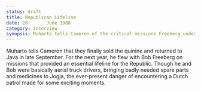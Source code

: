 ```yaml
---
status: draft
title: Republican Lifeline
date: 28       June 1988
category: interview
synopsis: Muharto tells Cameron of the critical missions Freeberg undertook in late 1947.
---
```

Muharto tells Cameron that they finally sold the quinine and returned to Java in late September. For the next year, he flew with Bob Freeberg on missions that provided an essential lifeline for the Republic. Though he and Bob were basically aerial truck drivers, bringing badly needed spare parts and medicines to Jogja, the ever-present danger of encountering a Dutch patrol made for some exciting moments. 